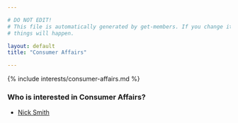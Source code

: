 ```yaml
---

# DO NOT EDIT!
# This file is automatically generated by get-members. If you change it, bad
# things will happen.

layout: default
title: "Consumer Affairs"

---
```


{% include interests/consumer-affairs.md %}

### Who is interested in Consumer Affairs?


* [Nick Smith](/members/nick-smith.html)
